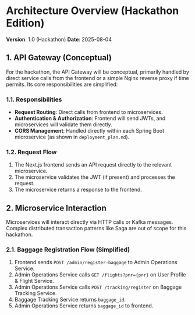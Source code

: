 # Architecture Overview (Hackathon Edition)

**Version**: 1.0 (Hackathon)
**Date**: 2025-08-04

## 1. API Gateway (Conceptual)

For the hackathon, the API Gateway will be conceptual, primarily handled by direct service calls from the frontend or a simple Nginx reverse proxy if time permits. Its core responsibilities are simplified:

### 1.1. Responsibilities

- **Request Routing**: Direct calls from frontend to microservices.
- **Authentication & Authorization**: Frontend will send JWTs, and microservices will validate them directly.
- **CORS Management**: Handled directly within each Spring Boot microservice (as shown in `deployment_plan.md`).

### 1.2. Request Flow

1. The Next.js frontend sends an API request directly to the relevant microservice.
2. The microservice validates the JWT (if present) and processes the request.
3. The microservice returns a response to the frontend.

## 2. Microservice Interaction

Microservices will interact directly via HTTP calls or Kafka messages. Complex distributed transaction patterns like Saga are out of scope for this hackathon.

### 2.1. Baggage Registration Flow (Simplified)

1. Frontend sends `POST /admin/register-baggage` to Admin Operations Service.
2. Admin Operations Service calls `GET /flights?pnr={pnr}` on User Profile & Flight Service.
3. Admin Operations Service calls `POST /tracking/register` on Baggage Tracking Service.
4. Baggage Tracking Service returns `baggage_id`.
5. Admin Operations Service returns `baggage_id` to frontend.